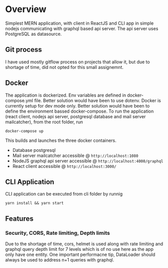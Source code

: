 
# Overview

Simplest MERN application, with client in ReactJS and CLI app in simple nodejs communicating with graphql based api server. The api server uses PostgreSQL as datasource.  


## Git process
I have used mostly gitflow process on projects that allow it, but due to shortage of time, did not opted for this small assignemnt. 

## Docker 
The application is dockerized. Env variables are defined in docker-compose.yml file. Better solution would have been to use dotenv. 
Docker is currently setup for dev mode only. Better solution would have been to define the environment bassed docker-compose.
To run the application (react client, nodejs api server, postgresql database and mail server mailcatcher), from the root folder, run 

```
docker-compose up
```

This builds and launches the three docker containers.

- Database postgresql
- Mail server mailcatcher accessible @ `http://localhost:1080`
- NodeJS graphql api server accessible @ `http://localhost:4000/graphql`
- React client accessible @ `http://localhost:3000/`


## CLI Application 
CLI application can be executed from cli folder by runnig 

```
yarn install && yarn start
```

## Features

### Security, CORS, Rate limiting, Depth limits
Due to the shortage of time, cors, helmet is used along with rate limiting and graphql query depth limit for 7 levels which is of no use here as the app only have one entity. One important performacne tip, DataLoader should always be used to address n+1 queries with graphql.
